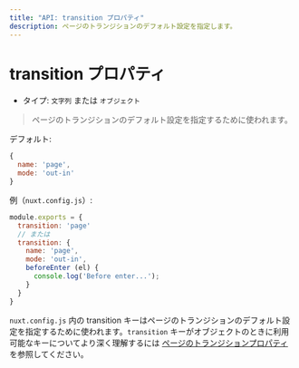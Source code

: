 ```yaml
---
title: "API: transition プロパティ"
description: ページのトランジションのデフォルト設定を指定します。
---
```


# transition プロパティ

- タイプ: `文字列` または `オブジェクト`

> ページのトランジションのデフォルト設定を指定するために使われます。

デフォルト:

```js
{
  name: 'page',
  mode: 'out-in'
}
```

例（`nuxt.config.js`）:

```js
module.exports = {
  transition: 'page'
  // または
  transition: {
    name: 'page',
    mode: 'out-in',
    beforeEnter (el) {
      console.log('Before enter...');
    }
  }
}
```

`nuxt.config.js` 内の transition キーはページのトランジションのデフォルト設定を指定するために使われます。`transition` キーがオブジェクトのときに利用可能なキーについてより深く理解するには [ページのトランジションプロパティ](/api/pages-transition#オブジェクト) を参照してください。
